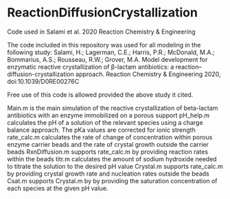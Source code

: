 # ReactionDiffusionCrystallization
Code used in Salami et al. 2020 Reaction Chemistry &amp; Engineering

The code included in this repository was used for all modeling in the following study: Salami, H.; Lagerman, C.E.; Harris, P.R.; McDonald, M.A.; Bommarius, A.S.; Rousseau, R.W.; Grover, M.A. Model development for enzymatic reactive crystallization of β-lactam antibiotics: a reaction–diffusion-crystallization approach. Reaction Chemistry & Engineering 2020, doi:10.1039/D0RE00276C

Free use of this code is allowed provided the above study it cited.

Main.m is the main simulation of the reactive crystallization of beta-lactam antibiotics with an enzyme immobilized on a porous support
pH_help.m calculates the pH of a solution of the relevant species using a charge balance approach. The pKa values are corrected for ionic strength
rate_calc.m calculates the rate of change of concentration within porous enzyme carrier beads and the rate of crystal growth outside the carrier beads
RxnDiffusion.m supports rate_calc.m by providing reaction rates within the beads
titr.m calculates the amount of sodium hydroxide needed to titrate the solution to the desired pH value
Crystal.m supports rate_calc.m by providing crystal growth rate and nucleation rates outside the beads
Csat.m supports Crystal.m by by providing the saturation concentration of each species at the given pH value.
